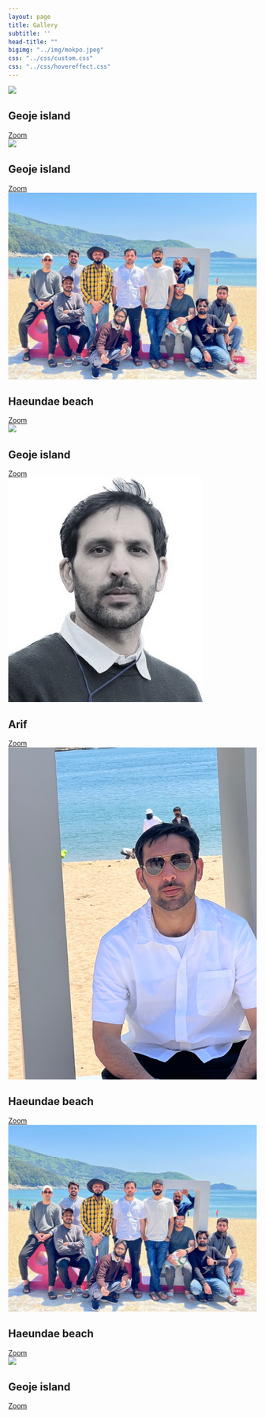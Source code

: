 ```yaml
---
layout: page
title: Gallery
subtitle: ''
head-title: ""
bigimg: "../img/mokpo.jpeg" 
css: "../css/custom.css"
css: "../css/hovereffect.css"
---
```

<div class="row">
    <div class="col-md-3">
      <div class="hovereffect">
          <div class="thumbnail">
              <img class="img-responsive" src="/img/IMG_9144.jpeg">
              <div class="overlay">
                  <h2>Geoje island</h2>
                  <a class="info" href="https://arifkhaan.github.io/img/IMG_9144.jpeg">Zoom</a>
              </div>
          </div>
      </div>
  </div>
 <div class="col-md-3">
      <div class="hovereffect">
          <div class="thumbnail">
              <img class="img-responsive" src="/img/IMG_9144.jpeg">
              <div class="overlay">
                  <h2>Geoje island</h2>
                  <a class="info" href="https://arifkhaan.github.io/img/IMG_9144.jpeg">Zoom</a>
              </div>
          </div>
      </div>
  </div>
    <div class="col-md-3">
      <div class="hovereffect">
          <div class="thumbnail">
              <img class="img-responsive" src="/img/IMG_8751.jpeg">
              <div class="overlay">
                  <h2>Haeundae beach</h2>
                  <a class="info" href="https://arifkhaan.github.io/img/IMG_8751.jpeg">Zoom</a>
              </div>
          </div>
      </div>
  </div>
     <div class="col-md-3">
      <div class="hovereffect">
          <div class="thumbnail">
              <img class="img-responsive" src="/img/IMG_9144.jpeg">
              <div class="overlay">
                  <h2>Geoje island</h2>
                  <a class="info" href="https://arifkhaan.github.io/img/IMG_9144.jpeg">Zoom</a>
              </div>
          </div>
      </div>
  </div>
</div>
<div class="row">
    <div class="col-md-3">
        <div class="hovereffect">
            <div class="thumbnail">
                <img class="img-responsive" src="/img/arif-new2.jpg">
                <div class="overlay">
                    <h2>Arif</h2>
                    <a class="info" href="https://arifkhaan.github.io/img/arif-new2.jpg">Zoom</a>
                </div>
            </div>
        </div>
    </div>
  <div class="col-md-3">
      <div class="hovereffect">
          <div class="thumbnail">
              <img class="img-responsive" src="/img/arifnnew.jpg">
              <div class="overlay">
                  <h2>Haeundae beach</h2>
                  <a class="info" href="https://arifkhaan.github.io/img/arifnnew.jpg">Zoom</a>
              </div>
          </div>
      </div>
  </div>
    <div class="col-md-3">
      <div class="hovereffect">
          <div class="thumbnail">
              <img class="img-responsive" src="/img/IMG_8751.jpeg">
              <div class="overlay">
                  <h2>Haeundae beach</h2>
                  <a class="info" href="https://arifkhaan.github.io/img/IMG_8751.jpeg">Zoom</a>
              </div>
          </div>
      </div>
  </div>
     <div class="col-md-3">
      <div class="hovereffect">
          <div class="thumbnail">
              <img class="img-responsive" src="/img/IMG_9144.jpeg">
              <div class="overlay">
                  <h2>Geoje island</h2>
                  <a class="info" href="https://arifkhaan.github.io/img/IMG_9144.jpeg">Zoom</a>
              </div>
          </div>
      </div>
  </div>
</div>
